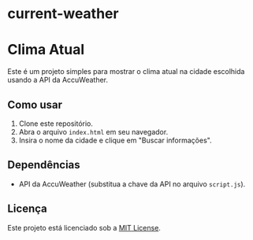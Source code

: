 # current-weather
# Clima Atual

Este é um projeto simples para mostrar o clima atual na cidade escolhida usando a API da AccuWeather.

## Como usar

1. Clone este repositório.
2. Abra o arquivo `index.html` em seu navegador.
3. Insira o nome da cidade e clique em "Buscar informações".

## Dependências

- API da AccuWeather (substitua a chave da API no arquivo `script.js`).

## Licença

Este projeto está licenciado sob a [MIT License](LICENSE).
